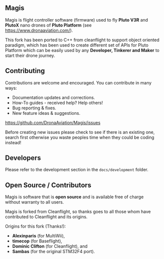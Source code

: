 ## Magis

Magis is flight controller software (firmware) used to fly **Pluto V3R** and **PlutoX** nano drones of **Pluto Platform**
(see https://www.dronaaviation.com/).

This fork has been ported to C++ from cleanflight to support object oriented paradigm, which has been used to create different set of APIs for Pluto Platform which can be easily used by any **Developer, Tinkerer and Maker** to start their drone journey.

## Contributing

Contributions are welcome and encouraged. You can contribute in many ways:

* Documentation updates and corrections.
* How-To guides - received help? Help others!
* Bug reporting & fixes.
* New feature ideas & suggestions.

https://github.com/DronaAviation/Magis/issues

Before creating new issues please check to see if there is an existing one, search first otherwise you waste peoples time when they could be coding instead!

## Developers

Please refer to the development section in the `docs/development` folder.


## Open Source / Contributors

Magis is software that is **open source** and is available free of charge without warranty to all users.

Magis is forked from Cleanflight, so thanks goes to all those whom have contributed to Cleanflight and its origins.

Origins for this fork (Thanks!):
* **Alexinparis** (for MultiWii),
* **timecop** (for Baseflight),
* **Dominic Clifton** (for Cleanflight), and
* **Sambas** (for the original STM32F4 port).
